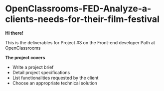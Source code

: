 # OpenClassrooms-FED-Analyze-a-clients-needs-for-their-film-festival

**Hi there!**

This is the deliverables for Project #3 on the Front-end developer Path at OpenClassrooms

**The project covers**

* Write a project brief
* Detail project specifications
* List functionalities requested by the client
* Choose an appropriate technical solution
